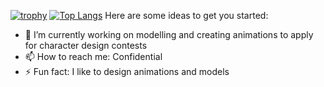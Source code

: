 
[![trophy](https://github-profile-trophy.vercel.app/?username=MertAkkan-RomayaGittim)](https://github.com/MertAkkan-RomayaGittim/github-profile-trophy)
[![Top Langs](https://github-readme-stats.vercel.app/api/top-langs/?username=MertAkkan-RomayaGittim&layout=compact&theme=vision-friendly-dark)](https://github.com/anuraghazra/github-readme-stats)
Here are some ideas to get you started:

- 🔭 I’m currently working on modelling and creating animations to apply for character design contests
- 📫 How to reach me: Confidential
- ⚡ Fun fact: I like to design animations and models

